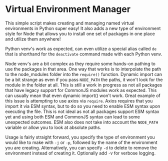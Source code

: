# Virtual Environment Manager

This simple script makes creating and managing named virtual environments in Python super easy! It also adds a new type of environment style for Node that allows you to install one set of packages in one place and utilize them anywhere!

Python venv's work as expected, can even utilize a special alias called `de` that is shorthand for the `deactivate` command made with each Python venv.

Node venv's are a bit complex as they require some hands-on pathing to use the packages in that area. One way that works is to interpolate the path to the node_modules folder into the `require()` function. Dynamic import can be a bit strange as even if you pass `NODE_PATH` the paths, it won't look for the module in the folder at all. This is still a work in progress as not all packages that have legacy support for CommonJS modules work as expected. This can usually mean that even dynamic import() won't work. Great example of this issue is attempting to use axios via `require`. Axios requires that you import it via ESM syntax, but to do so you need to enable ESM syntax upon executing the file. This is not ideal as not all packages support ESM syntax yet and using both ESM and CommonJS syntax can lead to some unexpected outcomes. ESM also does not take into account the `NODE_PATH` variable or allow you to look at absolute paths.

Usage is fairly straight forward, you specify the type of environment you would like to make with `-j` or `-p`, followed by the name of the environment you are creating. Alternatively, you can specify `-d` to delete to remove the environment instead of creating it. Optionally add `-V` for verbose logging.
